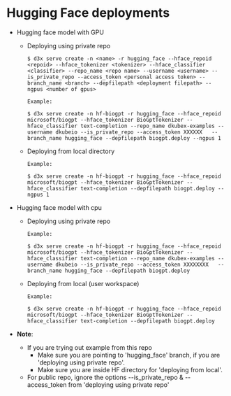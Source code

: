 # Hugging Face deployments


- Hugging face model with GPU
  
    - Deploying using private repo
        ```
        $ d3x serve create -n <name> -r hugging_face --hface_repoid <repoid> --hface_tokenizer <tokenizer> --hface_classifier <classifier> --repo_name <repo name> --username <username> --is_private_repo --access_token <personal access token> --branch_name <branch> --depfilepath <deployment filepath> --ngpus <number of gpus>
        ```
        ```
        Example:
        
        $ d3x serve create -n hf-biogpt -r hugging_face --hface_repoid microsoft/biogpt --hface_tokenizer BioGptTokenizer --hface_classifier text-completion --repo_name dkubex-examples --username dkubeio --is_private_repo --access_token XXXXXX   --branch_name hugging_face --depfilepath biogpt.deploy --ngpus 1
        ```

    - Deploying from local directory
        ```
        Example:

        $ d3x serve create -n hf-biogpt -r hugging_face --hface_repoid microsoft/biogpt --hface_tokenizer BioGptTokenizer --hface_classifier text-completion --depfilepath biogpt.deploy --ngpus 1
        ```
        

- Hugging face model with cpu
  
    - Deploying using private repo
        ```
        Example:

        $ d3x serve create -n hf-biogpt -r hugging_face --hface_repoid microsoft/biogpt --hface_tokenizer BioGptTokenizer --hface_classifier text-completion --repo_name dkubex-examples --username dkubeio --is_private_repo --access_token XXXXXXXX   --branch_name hugging_face --depfilepath biogpt.deploy
        ```

    - Deploying from local (user workspace)
        ```
        Example:
        
        $ d3x serve create -n hf-biogpt -r hugging_face --hface_repoid microsoft/biogpt --hface_tokenizer BioGptTokenizer --hface_classifier text-completion --depfilepath biogpt.deploy
        ```

- **Note**:
    - If you are trying out example from this repo
      - Make sure you are pointing to 'hugging_face' branch, if you are 'deploying using private repo'.
      - Make sure you are inside HF directory for 'deploying from local'.
    - For public repo, ignore the options --is_private_repo & --access_token from 'deploying using private repo'
